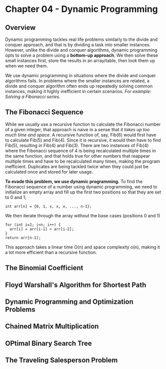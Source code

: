 # Chapter 04 - Dynamic Programming

## Overview
Dynamic programming tackles real life problems similarly to the divide and conquer
approach, and that is by dividing a task into smaller instances. However, unlike 
the divide and conquer algorithms, dynamic programming opts to solve
a problem using a **bottom-up approach**. We then solve these 
small instances first, store the results in an array/table, then look them up when we 
need them.

We use dynamic programming in situations where the divide and conquer algorithms
fails. In problems where the smaller instances are related, a divide and conquer
algorithm often ends up repeatedly solving common instances, making it highly
inefficient in certain scenarios. _For example: Solving a Fibonacci series._

## The Fibonacci Sequence
While we usually use a recursive function to calculate the Fibonacci number of a 
given integer, that approach is naive in a sense that _it takes up too much time
and space_.
A recursive function of, say, Fib(6) would first have to calculate Fib(5) and Fib(4).
Since it is recursive, it would then have to find Fib(5), resulting in Fib(4) and Fib(3).
There are two instances of Fib(4) where the Fibonacci sequence of 4 is being
recalculated multiple times in the same function, and that holds true for other
numbers that reappear multiple times and have to be recalculated many times, making
the program inefficient. Duplicates are being tackled twice when they could just be
calculated once and stored for later usage.

**To evade this problem, we use dynamic programming.** To find the Fibonacci sequence 
of a number using dynamic programming, we need to initialize an empty
array and fill up the first two positions so that they are set to 0 and 1;

```int arr[n] = {0, 1, x, x, x, ..., n-1};```

We then iterate through the array without the base cases (positions 0 and 1)
```
for (int i=2; i<n; i++) {
  arr[i] = arr[i-1] + arr[i-2];
}
return arr[n-1];
```
This approach takes a linear time O(n) and space complexity o(n), making it a 
lot more efficient than
a recursive function.

## The Binomial Coefficient
## Floyd Warshall's Algorithm for Shortest Path
## Dynamic Programming and Optimization Problems
## Chained Matrix Multiplication
## OPtimal Binary Search Tree
## The Traveling Salesperson Problem
